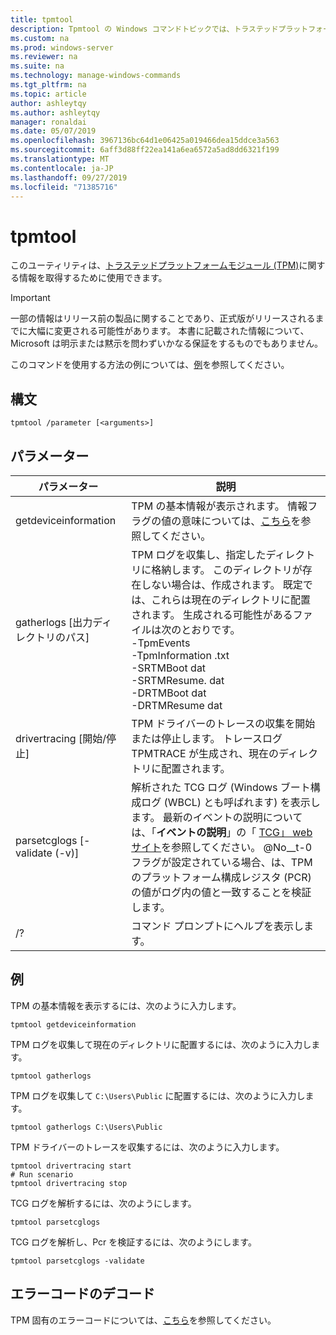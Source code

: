 ```yaml
---
title: tpmtool
description: Tpmtool の Windows コマンドトピックでは、トラステッドプラットフォームモジュールに関する情報を取得します。
ms.custom: na
ms.prod: windows-server
ms.reviewer: na
ms.suite: na
ms.technology: manage-windows-commands
ms.tgt_pltfrm: na
ms.topic: article
author: ashleytqy
ms.author: ashleytqy
manager: ronaldai
ms.date: 05/07/2019
ms.openlocfilehash: 3967136bc64d1e06425a019466dea15ddce3a563
ms.sourcegitcommit: 6aff3d88ff22ea141a6ea6572a5ad8dd6321f199
ms.translationtype: MT
ms.contentlocale: ja-JP
ms.lasthandoff: 09/27/2019
ms.locfileid: "71385716"
---
```

# <a name="tpmtool"></a>tpmtool

このユーティリティは、[トラステッドプラットフォームモジュール (TPM)](https://docs.microsoft.com/windows/security/information-protection/tpm/trusted-platform-module-overview)に関する情報を取得するために使用できます。

>[!IMPORTANT]
>一部の情報はリリース前の製品に関することであり、正式版がリリースされるまでに大幅に変更される可能性があります。 本書に記載された情報について、Microsoft は明示または黙示を問わずいかなる保証をするものでもありません。

このコマンドを使用する方法の例については、[例](#tpmtool_examples)を参照してください。

## <a name="syntax"></a>構文

```
tpmtool /parameter [<arguments>]
```
## <a name="parameters"></a>パラメーター

|パラメーター|説明|
|---------|-----------|
|getdeviceinformation|TPM の基本情報が表示されます。 情報フラグの値の意味については、[こちら](https://docs.microsoft.com/windows/desktop/SecProv/win32-tpm-isreadyinformation#parameters)を参照してください。|
|gatherlogs [出力ディレクトリのパス]|TPM ログを収集し、指定したディレクトリに格納します。 このディレクトリが存在しない場合は、作成されます。 既定では、これらは現在のディレクトリに配置されます。 生成される可能性があるファイルは次のとおりです。 </br>-TpmEvents</br>-TpmInformation .txt</br>-SRTMBoot dat</br>-SRTMResume. dat</br>-DRTMBoot dat</br>-DRTMResume dat</br>|
|drivertracing [開始/停止]|TPM ドライバーのトレースの収集を開始または停止します。 トレースログ TPMTRACE が生成され、現在のディレクトリに配置されます。|
|parsetcglogs [-validate (-v)]|解析された TCG ログ (Windows ブート構成ログ (WBCL) とも呼ばれます) を表示します。 最新のイベントの説明については、「**イベントの説明**」の「 [TCG」 web サイト](https://trustedcomputinggroup.org/resource/pc-client-specific-platform-firmware-profile-specification/)を参照してください。 @No__t-0 フラグが設定されている場合、は、TPM のプラットフォーム構成レジスタ (PCR) の値がログ内の値と一致することを検証します。|
|/?|コマンド プロンプトにヘルプを表示します。|

## <a name="tpmtool_examples"></a>例

TPM の基本情報を表示するには、次のように入力します。
```
tpmtool getdeviceinformation
```
TPM ログを収集して現在のディレクトリに配置するには、次のように入力します。
```
tpmtool gatherlogs
```
TPM ログを収集して `C:\Users\Public` に配置するには、次のように入力します。
```
tpmtool gatherlogs C:\Users\Public
```
TPM ドライバーのトレースを収集するには、次のように入力します。
```
tpmtool drivertracing start
# Run scenario
tpmtool drivertracing stop
```
TCG ログを解析するには、次のようにします。
```
tpmtool parsetcglogs
```
TCG ログを解析し、Pcr を検証するには、次のようにします。
```
tpmtool parsetcglogs -validate
```

## <a name="decoding-error-codes"></a>エラーコードのデコード

TPM 固有のエラーコードについては、[こちら](https://docs.microsoft.com/windows/desktop/com/com-error-codes-6)を参照してください。
